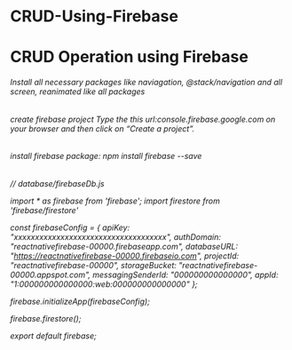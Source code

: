 # CRUD-Using-Firebase
<h1> CRUD Operation using Firebase</h1>

<h6>Install all necessary packages like naviagation, @stack/navigation and all screen, reanimated like all packages</h6>

<h6> create firebase project Type the this url:console.firebase.google.com on your browser and then click on “Create a project”.</h6>

<h6> install firebase package: npm install firebase --save</h6>

<h6>// database/firebaseDb.js

import * as firebase from 'firebase';
import firestore from 'firebase/firestore'

const firebaseConfig = {
    apiKey: "xxxxxxxxxxxxxxxxxxxxxxxxxxxxxxxxxxxx",
    authDomain: "reactnativefirebase-00000.firebaseapp.com",
    databaseURL: "https://reactnativefirebase-00000.firebaseio.com",
    projectId: "reactnativefirebase-00000",
    storageBucket: "reactnativefirebase-00000.appspot.com",
    messagingSenderId: "000000000000000",
    appId: "1:000000000000000:web:000000000000000"
};

firebase.initializeApp(firebaseConfig);

firebase.firestore();

export default firebase;</h6>
